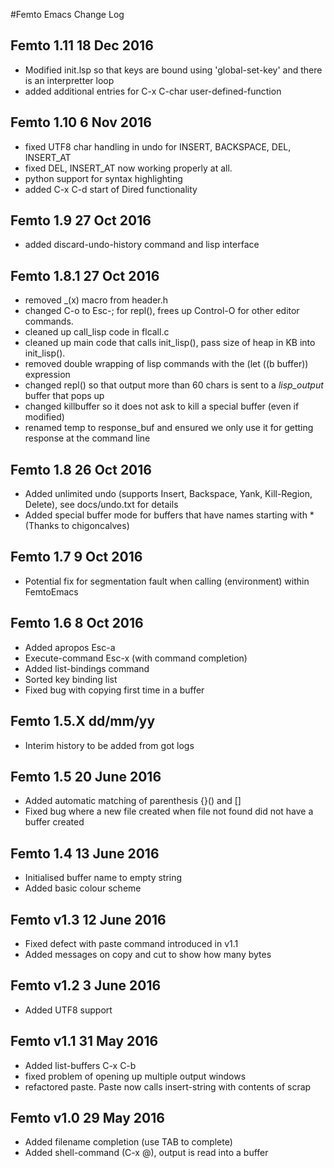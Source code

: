 #Femto Emacs Change Log

## Femto 1.11 18 Dec 2016
* Modified init.lsp so that keys are bound using 'global-set-key' and there is an interpretter loop
* added additional entries for C-x C-char user-defined-function

## Femto 1.10 6 Nov 2016
* fixed UTF8 char handling in undo for INSERT, BACKSPACE, DEL, INSERT_AT
* fixed DEL, INSERT_AT now working properly at all.
* python support for syntax highlighting
* added C-x C-d start of Dired functionality

## Femto 1.9 27 Oct 2016
* added discard-undo-history command and lisp interface

## Femto 1.8.1 27 Oct 2016
* removed _(x) macro from header.h
* changed C-o to Esc-; for repl(), frees up Control-O for other editor commands.
* cleaned up call_lisp code in flcall.c
* cleaned up main code that calls init_lisp(), pass size of heap in KB into init_lisp().
* removed double wrapping of lisp commands with the (let ((b buffer)) expression
* changed repl() so that output more than 60 chars is sent to a *lisp_output* buffer that pops up
* changed killbuffer so it does not ask to kill a special buffer (even if modified)
* renamed temp to response_buf and ensured we only use it for getting response at the command line

## Femto 1.8 26 Oct 2016
* Added unlimited undo (supports Insert, Backspace, Yank, Kill-Region, Delete), see docs/undo.txt for details
* Added special buffer mode for buffers that have names starting with * (Thanks to chigoncalves)

## Femto 1.7 9 Oct 2016
* Potential fix for segmentation fault when calling (environment) within FemtoEmacs

## Femto 1.6 8 Oct 2016
* Added apropos Esc-a
* Execute-command Esc-x (with command completion)
* Added list-bindings command
* Sorted key binding list
* Fixed bug with copying first time in a buffer

## Femto 1.5.X dd/mm/yy
* Interim history to be added from got logs

## Femto 1.5 20 June 2016
* Added automatic matching of parenthesis {}() and []
* Fixed bug where a new file created when file not found did not have a buffer created

## Femto 1.4 13 June 2016
* Initialised buffer name to empty string
* Added basic colour scheme

## Femto v1.3 12 June 2016
* Fixed defect with paste command introduced in v1.1
* Added messages on copy and cut to show how many bytes

## Femto v1.2 3 June 2016
* Added UTF8 support

## Femto v1.1 31 May 2016
* Added list-buffers C-x C-b
* fixed problem of opening up multiple output windows
* refactored paste.  Paste now calls insert-string with contents of scrap

## Femto v1.0 29 May 2016
* Added filename completion (use TAB to complete)
* Added shell-command (C-x @), output is read into a buffer

